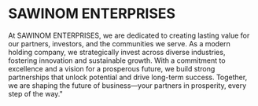 # SAWINOM ENTERPRISES

At SAWINOM ENTERPRISES, we are dedicated to creating lasting value for our partners, investors, and the communities we serve. As a modern holding company, we strategically invest across diverse industries, fostering innovation and sustainable growth. With a commitment to excellence and a vision for a prosperous future, we build strong partnerships that unlock potential and drive long-term success. Together, we are shaping the future of business—your partners in prosperity, every step of the way."
